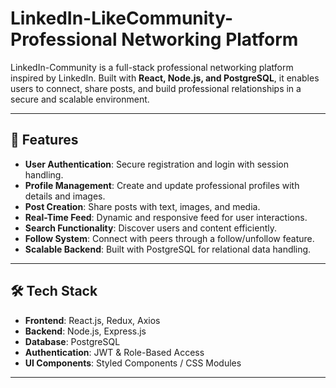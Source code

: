 # LinkedIn-LikeCommunity-Professional Networking Platform

LinkedIn-Community is a full-stack professional networking platform inspired by LinkedIn. Built with **React, Node.js, and PostgreSQL**, it enables users to connect, share posts, and build professional relationships in a secure and scalable environment.

---

## 🚀 Features
- **User Authentication**: Secure registration and login with session handling.  
- **Profile Management**: Create and update professional profiles with details and images.  
- **Post Creation**: Share posts with text, images, and media.  
- **Real-Time Feed**: Dynamic and responsive feed for user interactions.  
- **Search Functionality**: Discover users and content efficiently.  
- **Follow System**: Connect with peers through a follow/unfollow feature.  
- **Scalable Backend**: Built with PostgreSQL for relational data handling.  

---

## 🛠️ Tech Stack
- **Frontend**: React.js, Redux, Axios  
- **Backend**: Node.js, Express.js  
- **Database**: PostgreSQL  
- **Authentication**: JWT & Role-Based Access  
- **UI Components**: Styled Components / CSS Modules  

---




